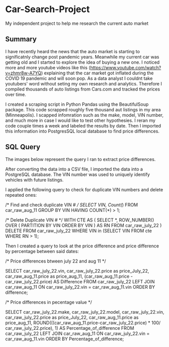 # Car-Search-Project
My independent project to help me research the current auto market
## Summary
I have recently heard the news that the auto market is starting to significatnly change post pandemic years. Meanwhile my current car was getting old and I started to explore the idea of buying a new one. I noticed more and more youtube videos like this (https://www.youtube.com/watch?v=zhmr8w-A7YQ) explaining that the car market got inflated during the COVID 19 pandemic and will soon pop. As a data analyst I couldnt take youtubers' word without seting my own research and analytics. Therefore I compiled thousands of auto listings from Cars.com and tracked the prices over time. 

I created a scraping script in Python Pandas using the BeautifulSoup package. This code scrapped roughly five thousand aut listings in my area (Minneapolis). I scapped infomration such as the make, model, VIN number, and much more in case I would like to test other hypothesies. I reran my code couple times a week and labeled the results by date. Then I imported this information into PostgresSQL local database to find price differences. 


## SQL Query
The images below represent the query I ran to extract price differences. 


After converting the data into a CSV file, I imported the data into a PostgreSQL database. The VIN number was used to uniquely identify vehicles with future listings.

I applied the following query to check for duplicate VIN numbers and delete repeated ones:

/* Find and check duplicate VIN # */
SELECT VIN, Count(*)
FROM car_raw_aug_11
GROUP BY VIN
HAVING COUNT(*) > 1;

/* Delete Duplicate VIN # */
WITH CTE AS (
	SELECT *,
	ROW_NUMBER() OVER (
			PARTITION BY
				VIN
			ORDER BY
				VIN
		) AS RN
	FROM car_raw_july_22
)
DELETE FROM car_raw_july_22
WHERE VIN in (SELECT VIN FROM cte WHERE RN > 1);

Then I created a query to look at the price difference and price difference by percentage between said dates:

/* Price differences btween july 22 and aug 11 */

SELECT car_raw_july_22.vin, car_raw_july_22.price as price_July_22, car_raw_aug_11.price as price_aug_11, (car_raw_aug_11.price - car_raw_july_22.price) AS Difference
FROM car_raw_july_22
LEFT JOIN car_raw_aug_11
ON car_raw_july_22.vin = car_raw_aug_11.vin
ORDER BY difference;

/* Price differences in pecentage value */

SELECT car_raw_july_22.make, car_raw_july_22.model, car_raw_july_22.vin, car_raw_july_22.price as price_July_22, car_raw_aug_11.price as price_aug_11, ROUND(((car_raw_aug_11.price-car_raw_july_22.price) * 100/ car_raw_july_22.price), 1) AS Percentage_of_difference
FROM car_raw_july_22
LEFT JOIN car_raw_aug_11
ON car_raw_july_22.vin = car_raw_aug_11.vin
ORDER BY Percentage_of_difference;










